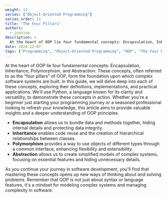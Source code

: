 ```yaml
---
weight: 11
series: ["Object-Oriented Programming"]
series_order: 11
title: "The Four Pillars"
authors:
  - jnonino
description: >
  At the heart of OOP lie four fundamental concepts: Encapsulation, Inheritance, Polymorphism, and Abstraction. These concepts, often referred to as the "four pillars" of OOP, form the foundation upon which complex software systems are built. In this guide, we will delve deep into each of these concepts, exploring their definitions, implementations, and practical applications. We'll use Python, a language known for its clarity and versatility, to demonstrate these concepts in action. Whether you're a beginner just starting your programming journey or a seasoned professional looking to refresh your knowledge, this article aims to provide valuable insights and a deeper understanding of OOP principles.
date: 2024-12-07
tags: ["Programming", "Object-Oriented Programming", "OOP", "The Four Pillars"]
---
```


At the heart of OOP lie four fundamental concepts: Encapsulation, Inheritance, Polymorphism, and Abstraction. These concepts, often referred to as the "four pillars" of OOP, form the foundation upon which complex software systems are built. In this guide, we will delve deep into each of these concepts, exploring their definitions, implementations, and practical applications. We'll use Python, a language known for its clarity and versatility, to demonstrate these concepts in action. Whether you're a beginner just starting your programming journey or a seasoned professional looking to refresh your knowledge, this article aims to provide valuable insights and a deeper understanding of OOP principles.

- **Encapsulation** allows us to bundle data and methods together, hiding internal details and protecting data integrity.
- **Inheritance** enables code reuse and the creation of hierarchical relationships between classes.
- **Polymorphism** provides a way to use objects of different types through a common interface, enhancing flexibility and extensibility.
- **Abstraction** allows us to create simplified models of complex systems, focusing on essential features and hiding unnecessary details.

As you continue your journey in software development, you'll find that mastering these concepts opens up new ways of thinking about and solving problems. Remember that OOP is not just about syntax or language features, it's a mindset for modeling complex systems and managing complexity in software.
